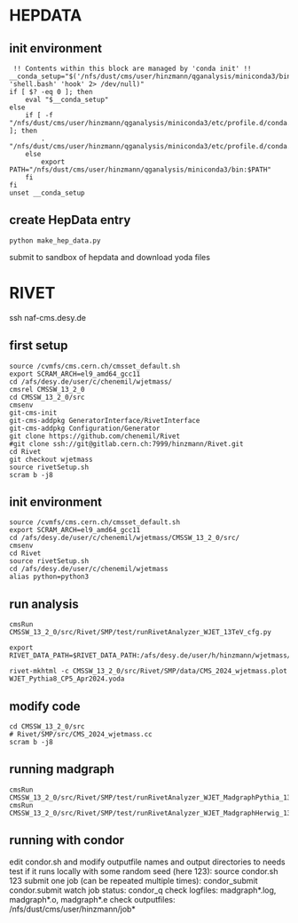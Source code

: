 # HEPDATA

## init environment

```
 !! Contents within this block are managed by 'conda init' !!
__conda_setup="$('/nfs/dust/cms/user/hinzmann/qganalysis/miniconda3/bin/conda' 'shell.bash' 'hook' 2> /dev/null)"
if [ $? -eq 0 ]; then
    eval "$__conda_setup"
else
    if [ -f "/nfs/dust/cms/user/hinzmann/qganalysis/miniconda3/etc/profile.d/conda.sh" ]; then
        . "/nfs/dust/cms/user/hinzmann/qganalysis/miniconda3/etc/profile.d/conda.sh"
    else
        export PATH="/nfs/dust/cms/user/hinzmann/qganalysis/miniconda3/bin:$PATH"
    fi
fi
unset __conda_setup
```

## create HepData entry

```
python make_hep_data.py
```

submit to sandbox of hepdata and download yoda files

# RIVET

ssh naf-cms.desy.de

## first setup

```
source /cvmfs/cms.cern.ch/cmsset_default.sh
export SCRAM_ARCH=el9_amd64_gcc11
cd /afs/desy.de/user/c/chenemil/wjetmass/
cmsrel CMSSW_13_2_0
cd CMSSW_13_2_0/src
cmsenv
git-cms-init
git-cms-addpkg GeneratorInterface/RivetInterface
git-cms-addpkg Configuration/Generator
git clone https://github.com/chenemil/Rivet
#git clone ssh://git@gitlab.cern.ch:7999/hinzmann/Rivet.git
cd Rivet
git checkout wjetmass
source rivetSetup.sh
scram b -j8
```

## init environment

```
source /cvmfs/cms.cern.ch/cmsset_default.sh
export SCRAM_ARCH=el9_amd64_gcc11
cd /afs/desy.de/user/c/chenemil/wjetmass/CMSSW_13_2_0/src/
cmsenv
cd Rivet
source rivetSetup.sh
cd /afs/desy.de/user/c/chenemil/wjetmass
alias python=python3
```

## run analysis

```
cmsRun CMSSW_13_2_0/src/Rivet/SMP/test/runRivetAnalyzer_WJET_13TeV_cfg.py

export RIVET_DATA_PATH=$RIVET_DATA_PATH:/afs/desy.de/user/h/hinzmann/wjetmass/CMSSW_13_2_0/src/Rivet/SMP/data/

rivet-mkhtml -c CMSSW_13_2_0/src/Rivet/SMP/data/CMS_2024_wjetmass.plot WJET_Pythia8_CP5_Apr2024.yoda
```

## modify code

```
cd CMSSW_13_2_0/src
# Rivet/SMP/src/CMS_2024_wjetmass.cc
scram b -j8
```

## running madgraph

```
cmsRun CMSSW_13_2_0/src/Rivet/SMP/test/runRivetAnalyzer_WJET_MadgraphPythia_13TeV_cfg.py
cmsRun CMSSW_13_2_0/src/Rivet/SMP/test/runRivetAnalyzer_WJET_MadgraphHerwig_13TeV_cfg.py
```
## running with condor

edit condor.sh and modify outputfile names and output directories to needs
test if it runs locally with some random seed (here 123): source condor.sh 123
submit one job (can be repeated multiple times): condor_submit condor.submit
watch job status: condor_q
check logfiles: madgraph*.log, madgraph*.o, madgraph*.e
check outputfiles: /nfs/dust/cms/user/hinzmann/job*

